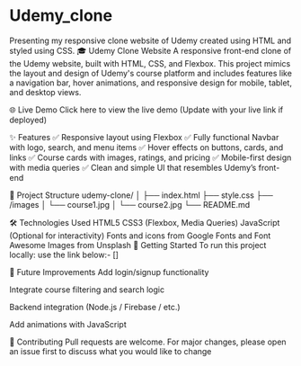 # Udemy_clone
Presenting my responsive clone website of Udemy created using HTML and styled using CSS.
🎓 Udemy Clone Website
A responsive front-end clone of the Udemy website, built with HTML, CSS, and Flexbox. This project mimics the layout and design of Udemy's course platform and includes features like a navigation bar, hover animations, and responsive design for mobile, tablet, and desktop views.

🌐 Live Demo
Click here to view the live demo
(Update with your live link if deployed)

✨ Features
✅ Responsive layout using Flexbox
✅ Fully functional Navbar with logo, search, and menu items
✅ Hover effects on buttons, cards, and links
✅ Course cards with images, ratings, and pricing
✅ Mobile-first design with media queries
✅ Clean and simple UI that resembles Udemy’s front-end


📁 Project Structure
udemy-clone/ │ ├── index.html ├── style.css ├── /images │ └── course1.jpg │ └── course2.jpg └── README.md

🛠️ Technologies Used
HTML5
CSS3 (Flexbox, Media Queries)
JavaScript (Optional for interactivity)
Fonts and icons from Google Fonts and Font Awesome
Images from Unsplash
🚀 Getting Started
To run this project locally: use the link below:- []

📌 Future Improvements Add login/signup functionality

Integrate course filtering and search logic

Backend integration (Node.js / Firebase / etc.)

Add animations with JavaScript

🙌 Contributing Pull requests are welcome. For major changes, please open an issue first to discuss what you would like to change
